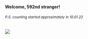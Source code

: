 #### Welcome, 592nd stranger!

###### <sup>P.S. counting started approximately in 10.01.22</sup>

<img src="https://kraftwerk28.pp.ua/vcnt.png"></img>
